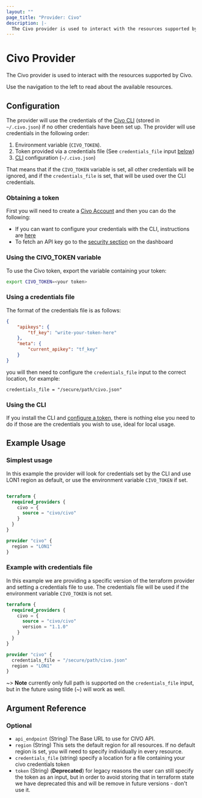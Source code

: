 ```yaml
---
layout: ""
page_title: "Provider: Civo"
description: |-
  The Civo provider is used to interact with the resources supported by Civo. The provider needs to be configured with the proper credentials before it can be used.
---
```


# Civo Provider

The Civo provider is used to interact with the resources supported by Civo. 

Use the navigation to the left to read about the available resources.

## Configuration

The provider will use the credentials of the [Civo CLI](https://github.com/civo/cli) (stored in ` ~/.civo.json`) if no other credentials have been set up. The provider will use credentials in the following order:

1. Environment variable (`CIVO_TOKEN`).
1. Token provided via a credentials file (See `credentials_file` input [below](#credentials_file))
1. [CLI](https://github.com/civo/cli) configuration (`~/.civo.json`)

That means that if the `CIVO_TOKEN` variable is set, all other credentials will be ignored, and if the `credentials_file` is set, that will be used over the CLI credentials.

### Obtaining a token

First you will need to create a [Civo Account](https://dashboard.civo.com/signup) and then you can do the following:

* If you can want to configure your credentials with the CLI, instructions are [here](https://www.civo.com/docs/overview/civo-cli#add-an-api-key-to-civo-cli)
* To fetch an API key go to the [security section](https://dashboard.civo.com/security) on the dashboard


### Using the CIVO_TOKEN variable

To use the Civo token, export the variable containing your token:

```bash
export CIVO_TOKEN=<your token>
```

### Using a credentials file

The format of the credentials file is as follows:

```json
{
	"apikeys": {
		"tf_key": "write-your-token-here"
	},
	"meta": {
		"current_apikey": "tf_key"
	}
}
```

you will then need to configure the `credentials_file` input to the correct location, for example:

`credentials_file = "/secure/path/civo.json"`

### Using the CLI

If you install the CLI and [configure a token](https://www.civo.com/docs/overview/civo-cli#add-an-api-key-to-civo-cli), there is nothing else you need to do if those are the credentials you wish to use, ideal for local usage. 


## Example Usage

### Simplest usage

In this example the provider will look for credentials set by the CLI and use LON1 region as default, or use the environment variable `CIVO_TOKEN` if set.

```terraform

terraform {
  required_providers {
    civo = {
      source = "civo/civo"
    }
  }
}

provider "civo" {
  region = "LON1"
}

```

### Example with credentials file

In this example we are providing a specific version of the terraform provider and setting a credentials file to use. The credentials file will be used if the environment variable `CIVO_TOKEN` is not set.

```terraform
terraform {
  required_providers {
    civo = {
      source = "civo/civo"
      version = "1.1.0"
    }
  }
}

provider "civo" {
  credentials_file = "/secure/path/civo.json"
  region = "LON1"
}
```
~> **Note** currently only full path is supported on the `credentials_file` input, but in the future using tilde (~) will work as well.



## Argument Reference

### Optional

- `api_endpoint` (String) The Base URL to use for CIVO API.
- `region` (String) This sets the default region for all resources. If no default region is set, you will need to specify individually in every resource.
<a id="credentials_file"></a>
- `credentials_file` (string) specify a location for a file containing your civo credentials token 
- `token` (String) (**Deprecated**) for legacy reasons the user can still specify the token as an input, but in order to avoid storing that in terraform state we have deprecated this and will be remove in future versions - don't use it.
